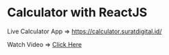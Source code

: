 # Calculator with ReactJS

Live Calculator App => https://calculator.suratdigital.id/

Watch Video => <a href="https://youtu.com/shorts/4SOtqZR0aJM" target="__blank">Click Here</a>
